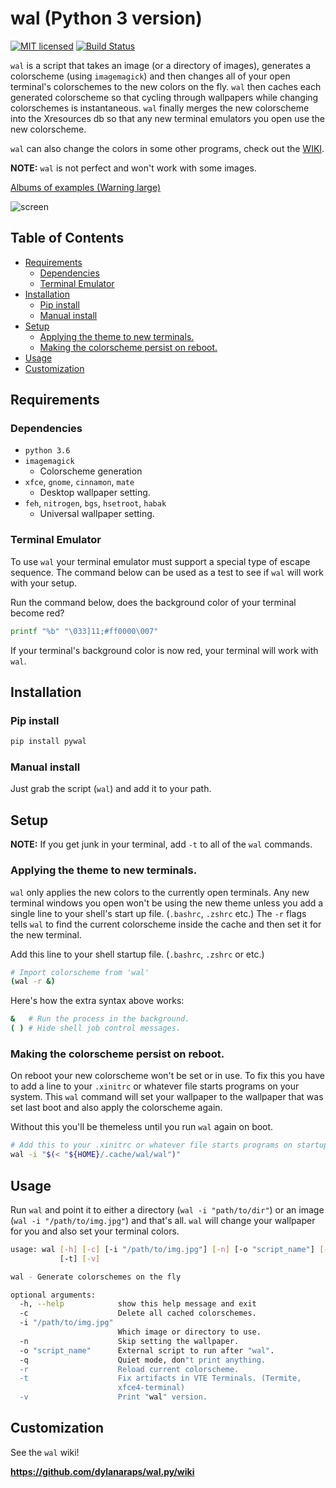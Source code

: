 # wal (Python 3 version)

[![MIT licensed](https://img.shields.io/badge/license-MIT-blue.svg)](./LICENSE.md) [![Build Status](https://travis-ci.org/dylanaraps/wal.py.svg?branch=master)](https://travis-ci.org/dylanaraps/wal.py)

`wal` is a script that takes an image (or a directory of images), generates a colorscheme (using `imagemagick`) and then changes all of your open terminal's colorschemes to the new colors on the fly. `wal` then caches each generated colorscheme so that cycling through wallpapers while changing colorschemes is instantaneous. `wal` finally merges the new colorscheme into the Xresources db so that any new terminal emulators you open use the new colorscheme.

`wal` can also change the colors in some other programs, check out the [WIKI](https://github.com/dylanaraps/wal.py/wiki).

**NOTE:** `wal` is not perfect and won't work with some images.

[Albums of examples (Warning large)](https://dylanaraps.com/pages/rice)

![screen](http://i.imgur.com/4aLsvvW.png)


## Table of Contents

<!-- vim-markdown-toc GFM -->
* [Requirements](#requirements)
    * [Dependencies](#dependencies)
    * [Terminal Emulator](#terminal-emulator)
* [Installation](#installation)
    * [Pip install](#pip-install)
    * [Manual install](#manual-install)
* [Setup](#setup)
    * [Applying the theme to new terminals.](#applying-the-theme-to-new-terminals)
    * [Making the colorscheme persist on reboot.](#making-the-colorscheme-persist-on-reboot)
* [Usage](#usage)
* [Customization](#customization)

<!-- vim-markdown-toc -->


## Requirements


### Dependencies

- `python 3.6`
- `imagemagick`
    - Colorscheme generation
- `xfce`, `gnome`, `cinnamon`, `mate`
    - Desktop wallpaper setting.
- `feh`, `nitrogen`, `bgs`, `hsetroot`, `habak`
    - Universal wallpaper setting.


### Terminal Emulator

To use `wal` your terminal emulator must support a special type of escape sequence. The command below can be used as a test to see if `wal` will work with your setup.

Run the command below, does the background color of your terminal become red?

```sh
printf "%b" "\033]11;#ff0000\007"
```

If your terminal's background color is now red, your terminal will work with `wal`.


## Installation


### Pip install

```sh
pip install pywal
```

### Manual install

Just grab the script (`wal`) and add it to your path.


## Setup

**NOTE:** If you get junk in your terminal, add `-t` to all of the `wal` commands.

### Applying the theme to new terminals.

`wal` only applies the new colors to the currently open terminals. Any new terminal windows you open won't be using the new theme unless you add a single line to your shell's start up file. (`.bashrc`, `.zshrc` etc.) The `-r` flags tells `wal` to find the current colorscheme inside the cache and then set it for the new terminal.

Add this line to your shell startup file. (`.bashrc`, `.zshrc` or etc.)

```sh
# Import colorscheme from 'wal'
(wal -r &)
```

Here's how the extra syntax above works:

```sh
&   # Run the process in the background.
( ) # Hide shell job control messages.
```

### Making the colorscheme persist on reboot.

On reboot your new colorscheme won't be set or in use. To fix this you have to add a line to your `.xinitrc` or whatever file starts programs on your system. This `wal` command will set your wallpaper to the wallpaper that was set last boot and also apply the colorscheme again.

Without this you'll be themeless until you run `wal` again on boot.

```sh
# Add this to your .xinitrc or whatever file starts programs on startup.
wal -i "$(< "${HOME}/.cache/wal/wal")"
```


## Usage

Run `wal` and point it to either a directory (`wal -i "path/to/dir"`) or an image (`wal -i "/path/to/img.jpg"`) and that's all. `wal` will change your wallpaper for you and also set your terminal colors.

```sh
usage: wal [-h] [-c] [-i "/path/to/img.jpg"] [-n] [-o "script_name"] [-q] [-r]
           [-t] [-v]

wal - Generate colorschemes on the fly

optional arguments:
  -h, --help            show this help message and exit
  -c                    Delete all cached colorschemes.
  -i "/path/to/img.jpg"
                        Which image or directory to use.
  -n                    Skip setting the wallpaper.
  -o "script_name"      External script to run after "wal".
  -q                    Quiet mode, don"t print anything.
  -r                    Reload current colorscheme.
  -t                    Fix artifacts in VTE Terminals. (Termite,
                        xfce4-terminal)
  -v                    Print "wal" version.

```

## Customization

See the `wal` wiki!

**https://github.com/dylanaraps/wal.py/wiki**
